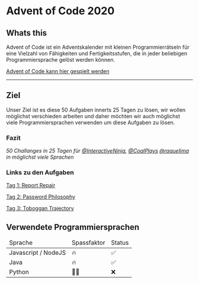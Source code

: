 # Advent of Code 2020



## Whats this

Advent of Code ist ein Adventskalender mit kleinen Programmierrätseln für eine Vielzahl von Fähigkeiten und Fertigkeitsstufen, die in jeder beliebigen Programmiersprache gelöst werden können.

[Advent of Code kann hier gespielt werden](https://adventofcode.com/)
<hr>

## Ziel

Unser Ziel ist es diese 50 Aufgaben innerts 25 Tagen zu lösen, wir wollen möglichst verschieden arbeiten und daher möchten wir auch möglichst viele Programmiersprachen verwenden um diese Aufgaben zu lösen.

### Fazit
*50 Challanges in 25 Tagen für [@InteractiveNinja](https://github.com/InteractiveNinja), [@CoalPlays](https://github.com/CoalPlays) [@raquelima](https://github.com/raquelima) in möglichst viele Sprachen*


### Links zu den Aufgaben


[Tag 1: Report Repair](01/readme.md)

[Tag 2: Password Philosophy](02/readme.md)

[Tag 3: Toboggan Trajectory](03/readme.md)

## Verwendete Programmiersprachen


<table>
<thead>
<td>Sprache</td>
<td>Spassfaktor</td>
<td>Status</td>
</thead>
<tbody>
<tr>
<td>Javascript / NodeJS</td>
<td>🔥</td><td> ✅</td>
</tr>
<tr>
<td>Java</td>
<td>🔥</td><td> ✅</td>
</tr>
<tr>
<td>Python</td>
<td>🤷‍♀️</td><td>❌</td>
</tr>
</tbody>
</table>

 



